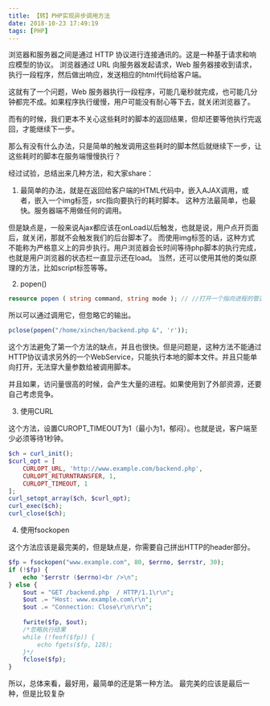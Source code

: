 ```yaml
---
title: 【转】PHP实现异步调用方法
date: 2018-10-23 17:49:19
tags: [PHP]
---
```


浏览器和服务器之间是通过 HTTP 协议进行连接通讯的。这是一种基于请求和响应模型的协议。
浏览器通过 URL 向服务器发起请求，Web 服务器接收到请求，执行一段程序，然后做出响应，发送相应的html代码给客户端。

这就有了一个问题，Web 服务器执行一段程序，可能几毫秒就完成，也可能几分钟都完不成。如果程序执行缓慢，用户可能没有耐心等下去，就关闭浏览器了。

而有的时候，我们更本不关心这些耗时的脚本的返回结果，但却还要等他执行完返回，才能继续下一步。

那么有没有什么办法，只是简单的触发调用这些耗时的脚本然后就继续下一步，让这些耗时的脚本在服务端慢慢执行？

经过试验，总结出来几种方法，和大家share：

1. 最简单的办法，就是在返回给客户端的HTML代码中，嵌入AJAX调用，或者，嵌入一个img标签，src指向要执行的耗时脚本。
这种方法最简单，也最快。服务器端不用做任何的调用。

但是缺点是，一般来说Ajax都应该在onLoad以后触发，也就是说，用户点开页面后，就关闭，那就不会触发我们的后台脚本了。
而使用img标签的话，这种方式不能称为严格意义上的异步执行。用户浏览器会长时间等待php脚本的执行完成，也就是用户浏览器的状态栏一直显示还在load。
当然，还可以使用其他的类似原理的方法，比如script标签等等。

2. popen()

```php
resource popen ( string command, string mode ); // //打开一个指向进程的管道，该进程由派生给定的 command 命令执行而产生。打开一个指向进程的管道，该进程由派生给定的 command 命令执行而产生。
``` 
所以可以通过调用它，但忽略它的输出。
```php
pclose(popen("/home/xinchen/backend.php &", 'r'));
```
这个方法避免了第一个方法的缺点，并且也很快。但是问题是，这种方法不能通过HTTP协议请求另外的一个WebService，只能执行本地的脚本文件。并且只能单向打开，无法穿大量参数给被调用脚本。

并且如果，访问量很高的时候，会产生大量的进程。如果使用到了外部资源，还要自己考虑竞争。

3. 使用CURL

这个方法，设置CUROPT_TIMEOUT为1（最小为1，郁闷）。也就是说，客户端至少必须等待1秒钟。
```php
$ch = curl_init();
$curl_opt = [
    CURLOPT_URL, 'http://www.example.com/backend.php',
    CURLOPT_RETURNTRANSFER, 1,
    CURLOPT_TIMEOUT, 1
];
curl_setopt_array($ch, $curl_opt);
curl_exec($ch);
curl_close($ch);
```
4. 使用fsockopen

这个方法应该是最完美的，但是缺点是，你需要自己拼出HTTP的header部分。
```php
$fp = fsockopen("www.example.com", 80, $errno, $errstr, 30);
if (!$fp) {
    echo "$errstr ($errno)<br />\n";
} else {
    $out = "GET /backend.php  / HTTP/1.1\r\n";
    $out .= "Host: www.example.com\r\n";
    $out .= "Connection: Close\r\n\r\n";
 
    fwrite($fp, $out);
    /*忽略执行结果
    while (!feof($fp)) {
        echo fgets($fp, 128);
    }*/
    fclose($fp);
}
```
所以，总体来看，最好用，最简单的还是第一种方法。
最完美的应该是最后一种，但是比较复杂

